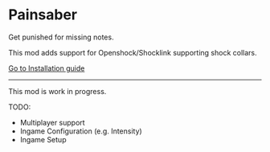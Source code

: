 # Painsaber

Get punished for missing notes.

This mod adds support for Openshock/Shocklink supporting shock collars.



[Go to Installation guide](INSTALLATION.md)

--------------

This mod is work in progress.

TODO:
- Multiplayer support
- Ingame Configuration (e.g. Intensity)
- Ingame Setup


